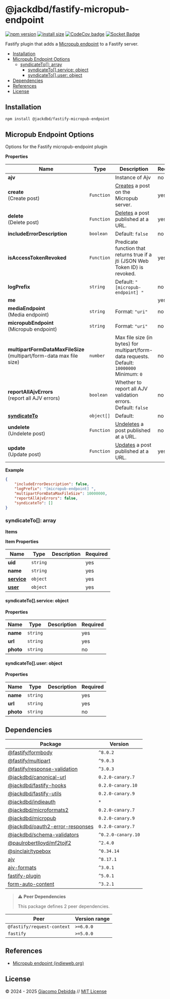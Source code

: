 # @jackdbd/fastify-micropub-endpoint

[![npm version](https://badge.fury.io/js/@jackdbd%2Ffastify-micropub-endpoint.svg)](https://badge.fury.io/js/@jackdbd%2Ffastify-micropub-endpoint)
[![install size](https://packagephobia.com/badge?p=@jackdbd/fastify-micropub-endpoint)](https://packagephobia.com/result?p=@jackdbd/fastify-micropub-endpoint)
[![CodeCov badge](https://codecov.io/gh/jackdbd/rapido/graph/badge.svg?token=BpFF8tmBYS)](https://app.codecov.io/gh/jackdbd/rapido?flags%5B0%5D=fastify-micropub-endpoint)
[![Socket Badge](https://socket.dev/api/badge/npm/package/@jackdbd/fastify-micropub-endpoint)](https://socket.dev/npm/package/@jackdbd/fastify-micropub-endpoint)

Fastify plugin that adds a [Micropub endpoint](https://www.w3.org/TR/micropub/) to a Fastify server.

- [Installation](#installation)
- [Micropub Endpoint Options](#micropub-endpoint-options)
  - [syndicateTo\[\]: array](#syndicateto-array)
    - [syndicateTo\[\]\.service: object](#syndicatetoservice-object)
    - [syndicateTo\[\]\.user: object](#syndicatetouser-object)
- [Dependencies](#dependencies)
- [References](#references)
- [License](#license)

## Installation

```sh
npm install @jackdbd/fastify-micropub-endpoint
```

## Micropub Endpoint Options

Options for the Fastify micropub-endpoint plugin

**Properties**

|Name|Type|Description|Required|
|----|----|-----------|--------|
|**ajv**||Instance of Ajv<br/>|no|
|**create**<br/>(Create post)|`Function`|[Creates](https://micropub.spec.indieweb.org/#create) a post on the Micropub server.<br/>|yes|
|**delete**<br/>(Delete post)|`Function`|[Deletes](https://micropub.spec.indieweb.org/#delete) a post published at a URL.<br/>|yes|
|**includeErrorDescription**|`boolean`|Default: `false`<br/>|no|
|**isAccessTokenRevoked**|`Function`|Predicate function that returns true if a jti (JSON Web Token ID) is revoked.<br/>|yes|
|**logPrefix**|`string`|Default: `"[micropub-endpoint] "`<br/>|no|
|**me**|||yes|
|**mediaEndpoint**<br/>(Media endpoint)|`string`|Format: `"uri"`<br/>|no|
|**micropubEndpoint**<br/>(Micropub endpoint)|`string`|Format: `"uri"`<br/>|no|
|**multipartFormDataMaxFileSize**<br/>(multipart/form\-data max file size)|`number`|Max file size (in bytes) for multipart/form-data requests.<br/>Default: `10000000`<br/>Minimum: `0`<br/>|no|
|**reportAllAjvErrors**<br/>(report all AJV errors)|`boolean`|Whether to report all AJV validation errors.<br/>Default: `false`<br/>|no|
|[**syndicateTo**](#syndicateto)|`object[]`|Default: <br/>|no|
|**undelete**<br/>(Undelete post)|`Function`|[Undeletes](https://micropub.spec.indieweb.org/#delete) a post published at a URL.<br/>|no|
|**update**<br/>(Update post)|`Function`|[Updates](https://micropub.spec.indieweb.org/#update) a post published at a URL.<br/>|yes|

**Example**

```json
{
    "includeErrorDescription": false,
    "logPrefix": "[micropub-endpoint] ",
    "multipartFormDataMaxFileSize": 10000000,
    "reportAllAjvErrors": false,
    "syndicateTo": []
}
```

<a name="syndicateto"></a>
### syndicateTo\[\]: array

**Items**

**Item Properties**

|Name|Type|Description|Required|
|----|----|-----------|--------|
|**uid**|`string`||yes|
|**name**|`string`||yes|
|[**service**](#syndicatetoservice)|`object`||yes|
|[**user**](#syndicatetouser)|`object`||yes|

<a name="syndicatetoservice"></a>
#### syndicateTo\[\]\.service: object

**Properties**

|Name|Type|Description|Required|
|----|----|-----------|--------|
|**name**|`string`||yes|
|**url**|`string`||yes|
|**photo**|`string`||no|

<a name="syndicatetouser"></a>
#### syndicateTo\[\]\.user: object

**Properties**

|Name|Type|Description|Required|
|----|----|-----------|--------|
|**name**|`string`||yes|
|**url**|`string`||yes|
|**photo**|`string`||no|

## Dependencies

| Package | Version |
|---|---|
| [@fastify/formbody](https://www.npmjs.com/package/@fastify/formbody) | `^8.0.2` |
| [@fastify/multipart](https://www.npmjs.com/package/@fastify/multipart) | `^9.0.3` |
| [@fastify/response-validation](https://www.npmjs.com/package/@fastify/response-validation) | `^3.0.3` |
| [@jackdbd/canonical-url](https://www.npmjs.com/package/@jackdbd/canonical-url) | `0.2.0-canary.7` |
| [@jackdbd/fastify-hooks](https://www.npmjs.com/package/@jackdbd/fastify-hooks) | `0.2.0-canary.10` |
| [@jackdbd/fastify-utils](https://www.npmjs.com/package/@jackdbd/fastify-utils) | `0.2.0-canary.9` |
| [@jackdbd/indieauth](https://www.npmjs.com/package/@jackdbd/indieauth) | `*` |
| [@jackdbd/microformats2](https://www.npmjs.com/package/@jackdbd/microformats2) | `0.2.0-canary.7` |
| [@jackdbd/micropub](https://www.npmjs.com/package/@jackdbd/micropub) | `0.2.0-canary.9` |
| [@jackdbd/oauth2-error-responses](https://www.npmjs.com/package/@jackdbd/oauth2-error-responses) | `0.2.0-canary.7` |
| [@jackdbd/schema-validators](https://www.npmjs.com/package/@jackdbd/schema-validators) | `^0.2.0-canary.10` |
| [@paulrobertlloyd/mf2tojf2](https://www.npmjs.com/package/@paulrobertlloyd/mf2tojf2) | `^2.4.0` |
| [@sinclair/typebox](https://www.npmjs.com/package/@sinclair/typebox) | `^0.34.14` |
| [ajv](https://www.npmjs.com/package/ajv) | `^8.17.1` |
| [ajv-formats](https://www.npmjs.com/package/ajv-formats) | `^3.0.1` |
| [fastify-plugin](https://www.npmjs.com/package/fastify-plugin) | `^5.0.1` |
| [form-auto-content](https://www.npmjs.com/package/form-auto-content) | `^3.2.1` |

> ⚠️ **Peer Dependencies**
>
> This package defines 2 peer dependencies.

| Peer | Version range |
|---|---|
| `@fastify/request-context` | `>=6.0.0` |
| `fastify` | `>=5.0.0` |

## References

- [Micropub endpoint (indieweb.org)](https://indieweb.org/micropub-endpoint)

## License

&copy; 2024 - 2025 [Giacomo Debidda](https://www.giacomodebidda.com/) // [MIT License](https://spdx.org/licenses/MIT.html)
